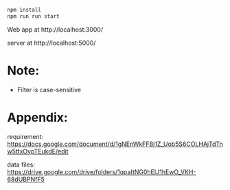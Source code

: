 ```sh
npm install
npm run run start
```
Web app at http://localhost:3000/

server at http://localhost:5000/

Note:
=====
- Filter is case-sensitive

Appendix:
=====
requirement: https://docs.google.com/document/d/1gNEnWkFFBj1Z_Uob5S6COLHAjTdTnw5ttxOypTEukdE/edit

data files: https://drive.google.com/drive/folders/1qpaItNG0hEIJ1hEwO_VKH-68dUBPNfF5
